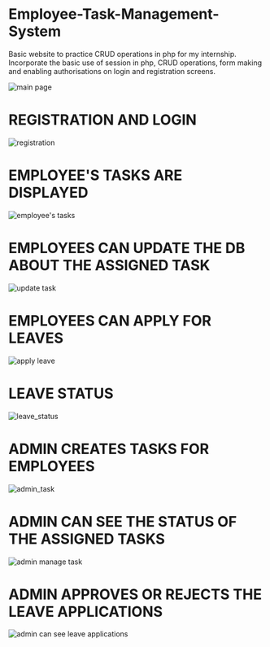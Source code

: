 # Employee-Task-Management-System
Basic website to practice CRUD operations in php for my internship. 
Incorporate the basic use of session in php, CRUD operations, form making and enabling authorisations on login and registration screens.

![main page](https://github.com/achintw/Employee-Task-Management-System/assets/121821415/212889fc-cd2d-48ca-b665-31ec5d485402)


# REGISTRATION AND LOGIN
![registration](https://github.com/achintw/Employee-Task-Management-System/assets/121821415/362a84bf-2f29-4f86-aadb-0d1bcc839aa7)



# EMPLOYEE'S TASKS ARE DISPLAYED
![employee's tasks](https://github.com/achintw/Employee-Task-Management-System/assets/121821415/7ed1d14f-bc29-48b6-bf83-660cfef24349)



# EMPLOYEES CAN UPDATE THE DB ABOUT THE ASSIGNED TASK
![update task](https://github.com/achintw/Employee-Task-Management-System/assets/121821415/f30518b4-1307-4675-b28d-740383b13d84)



# EMPLOYEES CAN APPLY FOR LEAVES
![apply leave](https://github.com/achintw/Employee-Task-Management-System/assets/121821415/f75da8a1-86b2-477b-9d1b-00332f26863d)



# LEAVE STATUS
![leave_status](https://github.com/achintw/Employee-Task-Management-System/assets/121821415/057729d3-1193-4712-9e93-ef9fdc836a32)



# ADMIN CREATES TASKS FOR EMPLOYEES
![admin_task](https://github.com/achintw/Employee-Task-Management-System/assets/121821415/825e1990-5b6a-4872-8005-98431bf4d956)



# ADMIN CAN SEE THE STATUS OF THE ASSIGNED TASKS
![admin manage task](https://github.com/achintw/Employee-Task-Management-System/assets/121821415/2e9d2277-478e-4c79-af19-b1f948988a3b)



# ADMIN APPROVES OR REJECTS THE LEAVE APPLICATIONS
![admin can see leave applications](https://github.com/achintw/Employee-Task-Management-System/assets/121821415/5f5e5bc3-0b5b-4fe1-9878-7342e8a60b0a)








